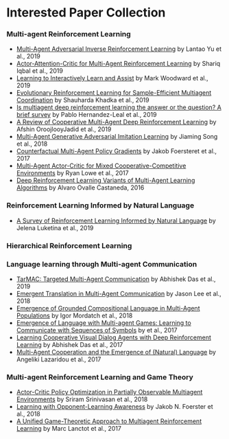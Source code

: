 # Interested Paper Collection

### Multi-agent Reinforcement Learning
* [Multi-Agent Adversarial Inverse Reinforcement Learning](http://proceedings.mlr.press/v97/yu19e/yu19e.pdf) by Lantao Yu et al., 2019
* [Actor-Attention-Critic for Multi-Agent Reinforcement Learning](http://proceedings.mlr.press/v97/iqbal19a/iqbal19a.pdf) by Shariq Iqbal et al., 2019
* [Learning to Interactively Learn and Assist](https://arxiv.org/abs/1906.10187) by Mark Woodward et al., 2019
* [Evolutionary Reinforcement Learning for Sample-Efficient Multiagent Coordination](https://arxiv.org/abs/1906.07315) by Shauharda Khadka et al., 2019
* [Is multiagent deep reinforcement learning the answer or the question? A brief survey](https://arxiv.org/abs/1810.05587) by Pablo Hernandez-Leal et al., 2019
* [A Review of Cooperative Multi-Agent Deep Reinforcement Learning](https://arxiv.org/abs/1908.03963) by Afshin OroojlooyJadid et al., 2019
* [Multi-Agent Generative Adversarial Imitation Learning](https://arxiv.org/abs/1612.07182) by Jiaming Song et al., 2018
* [Counterfactual Multi-Agent Policy Gradients](https://arxiv.org/abs/1705.08926) by Jakob Foersteret et al., 2017
* [Multi-Agent Actor-Critic for Mixed Cooperative-Competitive Environments](http://papers.nips.cc/paper/7217-multi-agent-actor-critic-for-mixed-cooperative-competitive-environments.pdf) by Ryan Lowe et al., 2017
* [Deep Reinforcement Learning Variants of Multi-Agent Learning Algorithms](https://project-archive.inf.ed.ac.uk/msc/20162091/msc_proj.pdf) by Alvaro Ovalle Castaneda, 2016

### Reinforcement Learning Informed by Natural Language
* [A Survey of Reinforcement Learning Informed by Natural Language](https://arxiv.org/abs/1906.03926) by Jelena Luketina et al., 2019

### Hierarchical Reinforcement Learning

### Language learning through Multi-agent Communication
* [TarMAC: Targeted Multi-Agent Communication](https://arxiv.org/abs/1810.11187) by Abhishek Das et al., 2019
* [Emergent Translation in Multi-Agent Communication](https://arxiv.org/abs/1710.06922) by Jason Lee et al., 2018
* [Emergence of Grounded Compositional Language in Multi-Agent Populations](https://arxiv.org/abs/1703.04908) by Igor Mordatch et al., 2018
* [Emergence of Language with Multi-agent Games: Learning to Communicate with Sequences of Symbols](http://papers.nips.cc/paper/6810-emergence-of-language-with-multi-agent-games-learning-to-communicate-with-sequences-of-symbols) by et al., 2017
* [Learning Cooperative Visual Dialog Agents with Deep Reinforcement Learning](http://openaccess.thecvf.com/content_iccv_2017/html/Das_Learning_Cooperative_Visual_ICCV_2017_paper.html) by Abhishek Das et al., 2017
* [Multi-Agent Cooperation and the Emergence of (Natural) Language](https://arxiv.org/abs/1612.07182) by Angeliki Lazaridou et al., 2017

### Multi-agent Reinforcement Learning and Game Theory
* [Actor-Critic Policy Optimization in Partially Observable Multiagent Environments](http://papers.nips.cc/paper/7602-actor-critic-policy-optimization-in-partially-observable-multiagent-environments) by Sriram Srinivasan et al., 2018
* [Learning with Opponent-Learning Awareness](https://arxiv.org/abs/1709.04326) by Jakob N. Foerster et al., 2018
* [A Unified Game-Theoretic Approach to Multiagent Reinforcement Learning](http://papers.nips.cc/paper/7007-a-unified-game-theoretic-approach-to-multiagent-reinforcement-learning) by Marc Lanctot et al., 2017



